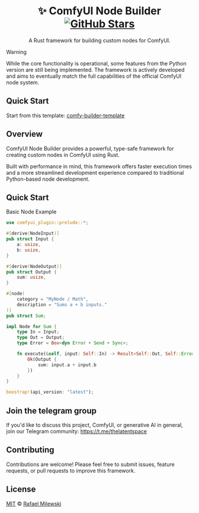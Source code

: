<div align="center">

# ✨ ComfyUI Node Builder [![GitHub Stars](https://img.shields.io/github/stars/milewski/comfy-builder?style=social)](https://github.com/milewski/comfy-builder)

A Rust framework for building custom nodes for ComfyUI.

</div>

> [!WARNING]  
> While the core functionality is operational, some features from the Python version are still being implemented. 
> The framework is actively developed and aims to eventually match the full capabilities of the official ComfyUI node system. 

## Quick Start

Start from this template: [comfy-builder-template](https://github.com/milewski/comfy-builder-template)

## Overview

ComfyUI Node Builder provides a powerful, type-safe framework for creating custom nodes in ComfyUI using Rust.

Built with performance in mind, this framework offers faster execution times and a more streamlined development experience compared to traditional Python-based node development.

## Quick Start

Basic Node Example

```rust
use comfyui_plugin::prelude::*;

#[derive(NodeInput)]
pub struct Input {
    a: usize,
    b: usize,
}

#[derive(NodeOutput)]
pub struct Output {
    sum: usize,
}

#[node(
    category = "MyNode / Math",
    description = "Sums a + b inputs."
)]
pub struct Sum;

impl Node for Sum {
    type In = Input;
    type Out = Output;
    type Error = Box<dyn Error + Send + Sync>;

    fn execute(&self, input: Self::In) -> Result<Self::Out, Self::Error> {
        Ok(Output {
            sum: input.a + input.b
        })
    }
}

boostrap!(api_version: "latest");
```

## Join the telegram group

If you'd like to discuss this project, ComfyUI, or generative AI in general, join our Telegram community:
https://t.me/thelatentspace

## Contributing
Contributions are welcome! Please feel free to submit issues, feature requests, or pull requests to improve this framework.

## License

[MIT](LICENSE) © [Rafael Milewski](https://github.com/milewski)
